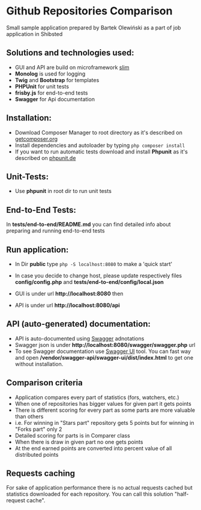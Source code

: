 Github Repositories Comparison
===================================

Small sample application prepared by Bartek Olewiński as a part of job application in Shibsted


Solutions and technologies used:
------------------
* GUI and API are build on microframework [slim](https://www.slimframework.com)
* **Monolog** is used for logging
* **Twig** and **Bootstrap** for templates
* **PHPUnit** for unit tests
* **frisby.js** for end-to-end tests
* **Swagger** for Api documentation

Installation:
------------------

* Download Composer Manager to root directory as it's described on [getcomposer.org](https://getcomposer.org) 
* Install dependencies and autoloader by typing `php composer install`
* If you want to run automatic tests download and install **Phpunit** as it's described on [phpunit.de](https://phpunit.de/) 


Unit-Tests:
------------------------
* Use **phpunit** in root dir to run unit tests

End-to-End Tests:
------------------------
In **tests/end-to-end/README.md** you can find detailed info about preparing and running end-to-end tests


Run application:
------------------------
* In Dir **public** type `php -S localhost:8080` to make a 'quick start'
* In case you decide to change host, please update respectively files **config/config.php** and **tests/end-to-end/config/local.json**

* GUI is under url **http://localhost:8080** then
* API is under url **http://localhost:8080/api**


API (auto-generated) documentation:
------------------------

* API is auto-documented using [Swagger](http://swagger.io/) adnotations
* Swagger json is under **http://localhost:8080/swagger/swagger.php** url
* To see Swagger documentation use [Swagger UI](http://swagger.io/swagger-ui/) tool. You can fast way and open 
**/vendor/swagger-api/swagger-ui/dist/index.html** to get one without installation.


Comparison criteria
------------------------

* Application compares every part of statistics (fors, watchers, etc.)
* When one of repositories has bigger values for given part it gets points
* There is different scoring for every part as some parts are more valuable than others
* i.e. For winning in "Stars part" repository gets 5 points but for winning in "Forks part" only 2
* Detailed scoring for parts is in Comparer class
* When there is draw in given part no one gets points
* At the end earned points are converted into percent value of all distributed points 

Requests caching
------------------------

For sake of application performance there is no actual requests cached 
but statistics downloaded for each repository. You can call this solution "half-request cache".
